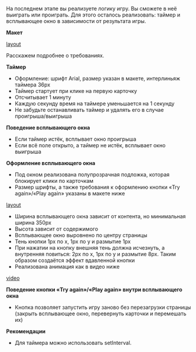 На последнем этапе вы реализуете логику игру. Вы сможете в неё выиграть или проиграть. Для этого осталось реализовать: таймер и всплывающее окно в зависимости от результата игры.

**Макет**

[layout](https://yadi.sk/i/qpyOzGyTUFWw1w)

Расскажем подробнее о требованиях.

**Таймер**

-   Оформление: шрифт Arial, размер указан в макете, интерлиньяж таймера 36px
-   Таймер стартует при клике на первую карточку
-   Отсчитывает 1 минуту
-   Каждую секунду время на таймере уменьшается на 1 секунду
-   Не забудьте останавливать таймер и удалять его в случае проигрыша/выигрыша

**Поведение всплывающего окна**

-   Если таймер истёк, всплывает окно проигрыша
-   Если всё поле открыто, а таймер не истёк, всплывает окно выигрыша

**Оформление всплывающего окна**

-   Под окном реализована полупрозрачная подложка, которая блокирует клики по карточкам
-   Размер шрифты, а также требования к оформлению кнопки «Try again»/«Play again» указаны в макете ниже

[layout](https://yadi.sk/i/bHupVA-isz8zog)

-   Ширина всплывающего окна зависит от контента, но минимальная ширина 350px
-   Высота зависит от содержимого
-   Всплывающее окно выровнено по центру страницы
-   Тень кнопки 1px по x, 1px по y и размытие 1px
-   При нажатии на кнопку внешняя тень должна исчезнуть, а внутренняя повиться: 2px по x, 1px по y и размытие 8px. Таким образом создаётся эффект вдавленной кнопки
-   Реализована анимация как в видео ниже

[video](https://yadi.sk/i/dBkagrZux-swRA)

**Поведение кнопки «Try again»/«Play again» внутри всплывающего окна**

-   Кнопка позволяет запустить игру заново без перезагрузки страницы (закрыть всплывающее окно, перевернуть карточки и перемешать их)

**Рекомендации**

-   Для таймера можно использовать setInterval.